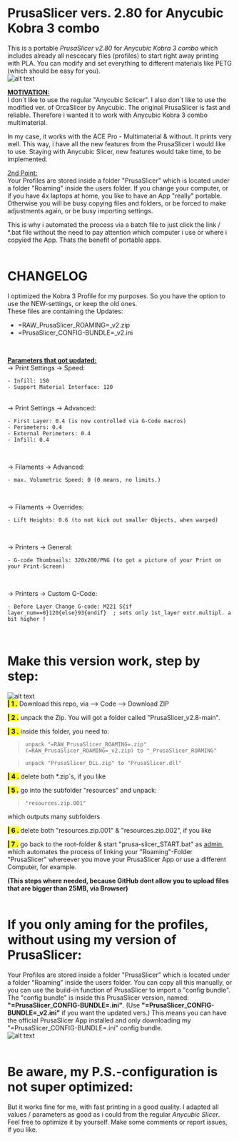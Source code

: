 <!-- 
COMMENTS:
This content will not appear in the rendered Markdown 
<br>
# ${This\ is\ a\ {\color{red}Big}}\ Title$
<br>
$${\color{red}This \space is \space red}$$
$${\color{blue}This \space is \space blue}$$
$${\color{green}This \space is \space green}$$
<br>
${\color{green}This \space is \space green}$  <-- left aligned
$${\color{green}This \space is \space green}$$  <-- middle aligned
<br>
### Using Diff Syntax Highlighting
```diff
- This text will be red
+ This text will be green
! This text will be orange
# This text will be gray
@@ This text will be purple @@
```
<br>
> ``` This text will be green```
<br>
<mark>**| 4 .**</mark> delete both *.zip´s, if you like
<br>
<span style="color:red">text in red</span>
<br>
![](message=gdgdg&color=green)
<br>
$\color{lightblue}{\textrm{this is a example text by me}}$  
$\color{lightblue}{\textrm{"=RAW_PrusaSlicer_ROAMING=.zip"}}$   <-- "_" does not work here
<br>
> $\color{red}{\textrm{This text will be gdsfgd gdgdfg}}$
-->

PrusaSlicer vers. 2.80 for Anycubic Kobra 3 combo
=================================================
This is a portable *PrusaSlicer v2.80* for *Anycubic Kobra 3 combo* which includes 
already all nescecary files (profiles) to start right away printing with PLA.
You can modify and set everything to different materials like PETG (which should be easy for you).
<br>
![alt text](https://github.com/weekendkoder/PrusaSlicer_v2.8/blob/media_files/PrusaSlicer.png)

<ins>**MOTIVATION:**</ins>
<br>
I don´t like to use the regular "Anycubic Sclicer". I also don´t like to use the modified ver. of OrcaSlicer by Anycubic.
The original PrusaSlicer is fast and reliable. Therefore i wanted it to work with Anycubic Kobra 3 combo multimaterial.
<br>

In my case, it works with the ACE Pro - Multimaterial & without. It prints very well. This way, i have all the new features from
the PrusaSlicer i would like to use. Staying with Anycubic Slicer, new features would take time, to be implemented.
<br>

<ins>2nd Point:</ins>
<br>
Your Profiles are stored inside a folder "PrusaSlicer" which is located under a folder "Roaming" inside the users folder.
If you change your computer, or if you have 4x laptops at home, you like to have an App "really" portable. Otherwise you will be busy 
copying files and folders, or be forced to make adjustments again, or be busy importing settings.
<br>

This is why i automated the process via a batch file to just click the link / *.bat file without the need to pay attention
which computer i use or where i copyied the App. Thats the benefit of portable apps.
<br>
<br>


CHANGELOG
==========
I optimized the Kobra 3 Profile for my purposes. So you have the option to use the NEW-settings, or keep the old ones.
<br>
These files are containing the Updates:
- =RAW_PrusaSlicer_ROAMING=_v2.zip
- =PrusaSlicer_CONFIG-BUNDLE=_v2.ini
<br>

<ins>**Parameters that got updated:**</ins>
<br>
-> Print Settings -> Speed: 

    - Infill: 150
    - Support Material Interface: 120
<br>
-> Print Settings -> Advanced: 

    - First Layer: 0.4 (is now controlled via G-Code macros)
    - Perimeters: 0.4
    - External Perimeters: 0.4
    - Infill: 0.4
<br>

-> Filaments -> Advanced: 

    - max. Volumetric Speed: 0 (0 means, no limits.)
<br>

-> Filaments -> Overrides: 

    - Lift Heights: 0.6 (to not kick out smaller Objects, when warped) 
<br>

-> Printers -> General: 

    - G-code Thumbnails: 320x200/PNG (to got a picture of your Print on your Print-Screen)
<br>

-> Printers -> Custom G-Code: 

    - Before Layer Change G-code: M221 S{if layer_num==0}120{else}93{endif}  ; sets only 1st_layer extr.multipl. a bit higher !
<br>

Make this version work, step by step:
=====================================
![alt text](https://github.com/weekendkoder/PrusaSlicer_v2.8/blob/media_files/Folder_structure.png)
<br>
<mark>**| 1 .**</mark> Download this repo, via --> Code --> Download ZIP

<mark>**| 2 .**</mark> unpack the Zip. You will got a folder called "PrusaSlicer_v2.8-main".

<mark>**| 3 .**</mark> inside this folder, you need to:

   > ```unpack "=RAW_PrusaSlicer_ROAMING=.zip" (=RAW_PrusaSlicer_ROAMING=_v2.zip) to "_PrusaSlicer_ROAMING"```

   > ```unpack "PrusaSlicer_DLL.zip" to "PrusaSlicer.dll"```

<mark>**| 4 .**</mark> delete both *.zip´s, if you like

<mark>**| 5 .**</mark> go into the subfolder "resources" and unpack:

   > ```"resources.zip.001"```

   which outputs many subfolders

<mark>**| 6 .**</mark> delete both "resources.zip.001" & "resources.zip.002", if you like

<mark>**| 7 .**</mark> go back to the root-folder & start "prusa-slicer_START.bat" as <ins>admin</ins>, 
    which automates the process of linking your "Roaming"-Folder "PrusaSlicer" 
    whereever you move your PrusaSlicer App or use a different Computer, for 
    example.

**(This steps where needed, because GitHub dont allow you to upload files that are bigger than 25MB, via Browser)**
<br>
<br>

If you only aming for the profiles, without using my version of PrusaSlicer:
============================================================================
Your Profiles are stored inside a folder "PrusaSlicer" which is located under a folder "Roaming" inside the users folder.
You can copy all this manually, or you can use the build-in function of PrusaSlicer to import a "config bundle". The "config bundle"
is inside this PrusaSlicer version, named: **"=PrusaSlicer_CONFIG-BUNDLE=.ini"**. (Use **"=PrusaSlicer_CONFIG-BUNDLE=_v2.ini"** if you want the updated vers.) This means you can have the official PrusaSlicer App
installed and only downloading my "=PrusaSlicer_CONFIG-BUNDLE=.ini" config bundle.
<br>
![alt text](https://github.com/weekendkoder/PrusaSlicer_v2.8/blob/media_files/Config_Bundle.png)
<br>
<br>

Be aware, my P.S.-configuration is not super optimized:
=======================================================
But it works fine for me, with fast printing in a good quality. I adapted all values / parameters as good as i could from the regular *Anycubic Slicer*. Feel free to optimize it by yourself.
Make some comments or report issues, if you like.



